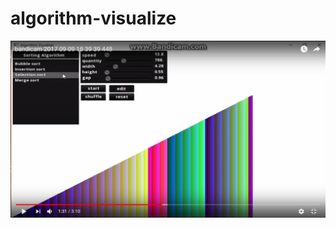 # algorithm-visualize

<p align="center">
 <a href="https://www.youtube.com/watch?v=FHlSgIMoaq4"><img src="https://github.com/Sparcsky/algorithm-visualize/blob/master/Capture.PNG" alt ="CLICK ME!"/></a>
